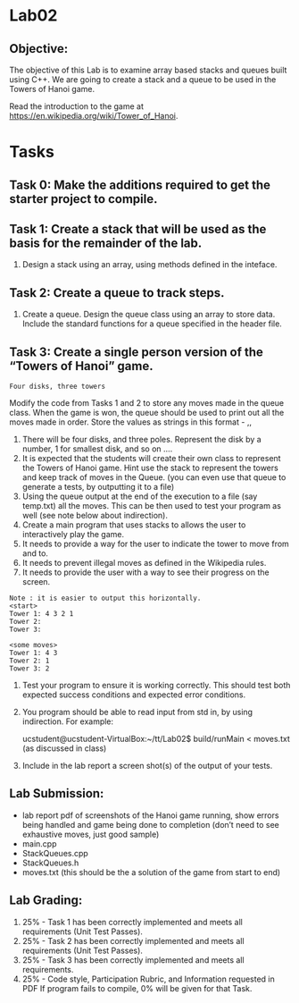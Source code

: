 # Lab02

## Objective:
The objective of this Lab is to examine array based stacks and queues built using C++.  We are going to create a stack and a queue to be used in the Towers of Hanoi game.

Read the introduction to the game at https://en.wikipedia.org/wiki/Tower_of_Hanoi.

# Tasks

## Task 0: Make the additions required to get the starter project to compile.

## Task 1:  Create a stack that will be used as the basis for the remainder of the lab.
1.	Design a stack using an array, using methods defined in the inteface.

## Task 2:  Create a queue to track steps.
1.	Create a queue. Design the queue class using an array to store data.  Include the standard functions for a queue specified in the header file.


## Task 3:  Create a single person version of the “Towers of Hanoi” game. 
	Four disks, three towers
Modify the code from Tasks 1 and 2 to store any moves made in the queue class. When the game is won, the queue should be used to print out all the moves made in order.  Store the values as strings in this format - <disk>,<column from>, <column to>
1.	There will be four disks, and three poles.   Represent the disk by a number, 1 for smallest disk, and so on ….
1.	It is expected that the students will create their own class to represent the Towers of Hanoi game.   Hint use the stack to represent the towers and keep track of moves in the Queue.   (you can even use that queue to generate a tests, by outputting it to a file)
1.	Using the queue output at the end of the execution to a file (say temp.txt) all the moves.  This can be then used to test your program as well (see note below about indirection).
1.	Create a main program that uses stacks to allows the user to interactively play the game.
  1.	It needs to provide a way for the user to indicate the tower to move from and to.
  1.	It needs to prevent illegal moves as defined in the Wikipedia rules.
  1.	It needs to provide the user with a way to see their progress on the screen.
	
```
Note : it is easier to output this horizontally.
<start>
Tower 1: 4 3 2 1
Tower 2:
Tower 3:

<some moves>
Tower 1: 4 3 
Tower 2: 1
Tower 3: 2
```

1.	Test your program to ensure it is working correctly.  This should test both expected success conditions and expected error conditions.
1.	You program should be able to read input from std in, by using indirection.  For example:

 	ucstudent@ucstudent-VirtualBox:~/tt/Lab02$ build/runMain < moves.txt 
(as  discussed in class)

1.	Include in the lab report a screen shot(s) of the output of your tests.


## Lab Submission:
* lab report pdf of screenshots of the Hanoi game running, show errors being handled and  game being done to completion (don’t need to see exhaustive moves, just good sample)
* main.cpp
* StackQueues.cpp
* StackQueues.h
* moves.txt (this should be the a solution of the game from start to end)

## Lab Grading:
1.	25% - Task 1 has been correctly implemented and meets all requirements (Unit Test Passes).
1.	25% - Task 2 has been correctly implemented and meets all requirements (Unit Test Passes).
1.	25% - Task 3 has been correctly implemented and meets all requirements.
1.	25% - Code style, Participation Rubric, and Information requested in PDF
If program fails to compile, 0% will be given for that Task.
